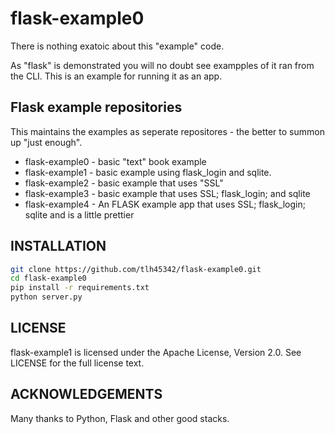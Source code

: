 # flask-example0

There is nothing exatoic about this "example" code.

As "flask" is demonstrated you will no doubt see exampples of it ran from the CLI.  This is an example for running it as an app.

## Flask example repositories

This maintains the examples as seperate repositores - the better to summon up "just enough".

- flask-example0 - basic "text" book example
- flask-example1 - basic example using flask_login and sqlite.
- flask-example2 - basic example that uses "SSL"
- flask-example3 - basic example that uses SSL; flask_login; and sqlite
- flask-example4 - An FLASK example app that uses SSL; flask_login; sqlite and is a little prettier

## INSTALLATION

```bash
git clone https://github.com/tlh45342/flask-example0.git
cd flask-example0
pip install -r requirements.txt
python server.py
```

## LICENSE

flask-example1 is licensed under the Apache License, Version 2.0. See LICENSE for the full license text.

## ACKNOWLEDGEMENTS

Many thanks to Python, Flask and other good stacks.
